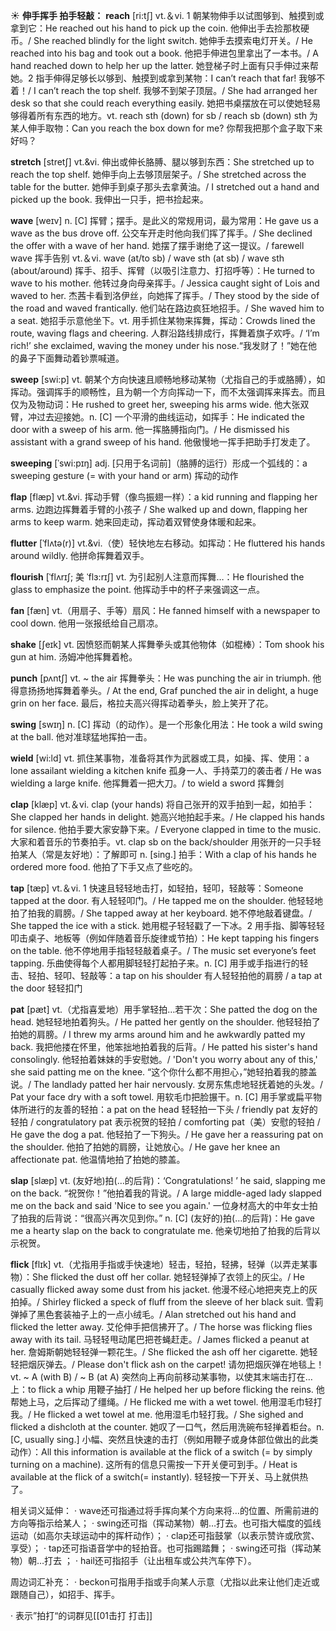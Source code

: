 ☀ <span class="category">**伸手挥手 拍手轻敲：**</span>
<span class="vocabulary">**reach**</span> [ri:tʃ] 
<span class="definition">vt.＆vi. 1 朝某物伸手以试图够到、触摸到或拿到它：</span>He reached out his hand to pick up the coin. 他伸出手去捡那枚硬币。/ She reached blindly for the light switch. 她伸手去摸索电灯开关。/ He reached into his bag and took out a book. 他把手伸进包里拿出了一本书。/ A hand reached down to help her up the latter. 她登梯子时上面有只手伸过来帮她。<span class="definition">2 指手伸得足够长以够到、触摸到或拿到某物：</span>I can’t reach that far! 我够不着！/ I can’t reach the top shelf. 我够不到架子顶层。/ She had arranged her desk so that she could reach everything easily. 她把书桌摆放在可以使她轻易够得着所有东西的地方。<span class="definition">vt. reach sth (down) for sb / reach sb (down) sth 为某人伸手取物：</span>Can you reach the box down for me? 你帮我把那个盒子取下来好吗？
           
<span class="vocabulary">**stretch**</span> [stretʃ]
<span class="definition">vt.&vi. 伸出或伸长胳膊、腿以够到东西：</span>She stretched up to reach the top shelf. 她伸手向上去够顶层架子。/ She stretched across the table for the butter. 她伸手到桌子那头去拿黄油。/ I stretched out a hand and picked up the book. 我伸出一只手，把书捡起来。

<span class="vocabulary">**wave**</span> [weɪv] 
<span class="definition">n. [C] 挥臂；摆手。是此义的常规用词，最为常用：</span>He gave us a wave as the bus drove off. 公交车开走时他向我们挥了挥手。/ She declined the offer with a wave of her hand. 她摆了摆手谢绝了这一提议。/ farewell wave 挥手告别 <span class="definition">vt.＆vi. wave (at/to sb) / wave sth (at sb) / wave sth (about/around) 挥手、招手、挥臂（以吸引注意力、打招呼等）：</span>He turned to wave to his mother. 他转过身向母亲挥手。/ Jessica caught sight of Lois and waved to her. 杰茜卡看到洛伊丝，向她挥了挥手。/ They stood by the side of the road and waved frantically. 他们站在路边疯狂地招手。/ She waved him to a seat. 她招手示意他坐下。<span class="definition">vt. 用手抓住某物来挥舞，挥动：</span>Crowds lined the route, waving flags and cheering. 人群沿路线排成行，挥舞着旗子欢呼。/ ‘I’m rich!’ she exclaimed, waving the money under his nose.“我发财了！”她在他的鼻子下面舞动着钞票喊道。

<span class="vocabulary">**sweep**</span> [swi:p] 
<span class="definition">vt. 朝某个方向快速且顺畅地移动某物（尤指自己的手或胳膊），如挥动。强调挥手的顺畅性，且为朝一个方向挥动一下，而不太强调挥来挥去。而且仅为及物动词：</span>He rushed to greet her, sweeping his arms wide. 他大张双臂，冲过去迎接她。<span class="definition">n. [C] 一个平滑的曲线运动，如挥手：</span>He indicated the door with a sweep of his arm. 他一挥胳膊指向门。/ He dismissed his assistant with a grand sweep of his hand. 他傲慢地一挥手把助手打发走了。
           
<span class="vocabulary">**sweeping**</span> [ˈswi:pɪŋ]
<span class="definition">adj. [只用于名词前]（胳膊的运行）形成一个弧线的：</span>a sweeping gesture (= with your hand or arm) 挥动的动作           

<span class="vocabulary">**flap**</span> [flæp]
<span class="definition">vt.&vi. 挥动手臂（像鸟振翅一样）：</span>a kid running and flapping her arms. 边跑边挥舞着手臂的小孩子 / She walked up and down, flapping her arms to keep warm. 她来回走动，挥动着双臂使身体暖和起来。
           
<span class="vocabulary">**flutter**</span> [ˈflʌtə(r)]
<span class="definition">vt.&vi.（使）轻快地左右移动。如挥动：</span>He fluttered his hands around wildly. 他拼命挥舞着双手。           

<span class="vocabulary">**flourish**</span> [ˈflʌrɪʃ; 美 ˈflɜ:rɪʃ]
<span class="definition">vt. 为引起别人注意而挥舞…：</span>He flourished the glass to emphasize the point. 他挥动手中的杯子来强调这一点。

<span class="vocabulary">**fan**</span> [fæn] 
<span class="definition">vt.（用扇子、手等）扇风：</span>He fanned himself with a newspaper to cool down. 他用一张报纸给自己扇凉。

<span class="vocabulary">**shake**</span> [ʃeɪk] 
<span class="definition">vt. 因愤怒而朝某人挥舞拳头或其他物体（如棍棒）：</span>Tom shook his gun at him. 汤姆冲他挥舞着枪。
           
<span class="vocabulary">**punch**</span> [pʌntʃ]
<span class="definition">vt. ~ the air 挥舞拳头：</span>He was punching the air in triumph. 他得意扬扬地挥舞着拳头。/ At the end, Graf punched the air in delight, a huge grin on her face. 最后，格拉夫高兴得挥动着拳头，脸上笑开了花。

<span class="vocabulary">**swing**</span> [swɪŋ] 
<span class="definition">n. [C] 挥动（的动作）。是一个形象化用法：</span>He took a wild swing at the ball. 他对准球猛地挥拍一击。
         
<span class="vocabulary">**wield**</span> [wi:ld]
<span class="definition">vt. 抓住某事物，准备将其作为武器或工具，如操、挥、使用：</span>a lone assailant wielding a kitchen knife 孤身一人、手持菜刀的袭击者 / He was wielding a large knife. 他挥舞着一把大刀。/ to wield a sword 挥舞剑

<span class="vocabulary">**clap**</span> [klæp] 
<span class="definition">vt.＆vi. clap (your hands) 将自己张开的双手拍到一起，如拍手：</span>She clapped her hands in delight. 她高兴地拍起手来。/ He clapped his hands for silence. 他拍手要大家安静下来。/ Everyone clapped in time to the music. 大家和着音乐的节奏拍手。<span class="definition">vt. clap sb on the back/shoulder 用张开的一只手轻拍某人（常是友好地）：</span>了解即可 <span class="definition">n. [sing.] 拍手：</span>With a clap of his hands he ordered more food. 他拍了下手又点了些吃的。

<span class="vocabulary">**tap**</span> [tæp] 
<span class="definition">vt.＆vi. 1 快速且轻轻地击打，如轻拍，轻叩，轻敲等：</span>Someone tapped at the door. 有人轻轻叩门。/ He tapped me on the shoulder. 他轻轻地拍了拍我的肩膀。/ She tapped away at her keyboard. 她不停地敲着键盘。/ She tapped the ice with a stick. 她用棍子轻轻戳了一下冰。<span class="definition">2 用手指、脚等轻轻叩击桌子、地板等（例如伴随着音乐旋律或节拍）：</span>He kept tapping his fingers on the table. 他不停地用手指轻轻敲着桌子。/ The music set everyone’s feet tapping. 乐曲使得每个人都用脚轻轻打起拍子来。<span class="definition">n. [C] 用手或手指进行的轻击、轻拍、轻叩、轻敲等：</span>a tap on his shoulder 有人轻轻拍他的肩膀 / a tap at the door 轻轻扣门 
           
<span class="vocabulary">**pat**</span> [pæt]
<span class="definition">vt.（尤指喜爱地）用手掌轻拍…若干次：</span>She patted the dog on the head. 她轻轻地拍着狗头。/ He patted her gently on the shoulder. 他轻轻拍了拍她的肩膀。/ I threw my arms around him and he awkwardly patted my back. 我把他搂在怀里，他笨拙地拍着我的后背。/ He patted his sister's hand consolingly. 他轻拍着妹妹的手安慰她。/ 'Don't you worry about any of this,' she said patting me on the knee. “这个你什么都不用担心，”她轻拍着我的膝盖说。/ The landlady patted her hair nervously. 女房东焦虑地轻抚着她的头发。/ Pat your face dry with a soft towel. 用软毛巾把脸搌干。<span class="definition">n. [C] 用手掌或扁平物体所进行的友善的轻拍：</span>a pat on the head 轻轻拍一下头 / friendly pat 友好的轻拍 / congratulatory pat 表示祝贺的轻拍 / comforting pat（美）安慰的轻拍 / He gave the dog a pat. 他轻拍了一下狗头。/ He gave her a reassuring pat on the shoulder. 他拍了拍她的肩膀，让她放心。/ He gave her knee an affectionate pat. 他温情地拍了拍她的膝盖。
           
<span class="vocabulary">**slap**</span> [slæp]
<span class="definition">vt. (友好地)拍(…的后背)：</span>‘Congratulations! ’ he said, slapping me on the back. “祝贺你！”他拍着我的背说。/ A large middle-aged lady slapped me on the back and said 'Nice to see you again.' 一位身材高大的中年女士拍了拍我的后背说：“很高兴再次见到你。” <span class="definition">n. [C] (友好的)拍(…的后背)：</span>He gave me a hearty slap on the back to congratulate me. 他亲切地拍了拍我的后背以示祝贺。

<span class="vocabulary">**flick**</span> [flɪk]
<span class="definition">vt.（尤指用手指或手快速地）轻击，轻拍，轻拂，轻弹（以弄走某事物）：</span>She flicked the dust off her collar. 她轻轻弹掉了衣领上的灰尘。/ He casually flicked away some dust from his jacket. 他漫不经心地把夹克上的灰拍掉。/ Shirley flicked a speck of fluff from the sleeve of her black suit. 雪莉弹掉了黑色套装袖子上的一点小绒毛。/ Alan stretched out his hand and flicked the letter away. 艾伦伸手把信拂开了。/ The horse was flicking flies away with its tail. 马轻轻甩动尾巴把苍蝇赶走。/ James flicked a peanut at her. 詹姆斯朝她轻轻弹一颗花生。/ She flicked the ash off her cigarette. 她轻轻把烟灰弹去。/ Please don't flick ash on the carpet! 请勿把烟灰弹在地毯上！<span class="definition">vt. ~ A (with B) / ~ B (at A) 突然向上再向前移动某事物，以使其末端击打在…上：</span>to flick a whip 用鞭子抽打 / He helped her up before flicking the reins. 他帮她上马，之后挥动了缰绳。/ He flicked me with a wet towel. 他用湿毛巾轻打我。/ He flicked a wet towel at me. 他用湿毛巾轻打我。/ She sighed and flicked a dishcloth at the counter. 她叹了一口气，然后用洗碗布轻掸着柜台。<span class="definition">n. [C, usually sing.] 小幅、突然且快速的击打（例如用鞭子或身体部位做出的此类动作）：</span>All this information is available at the flick of a switch (= by simply turning on a machine). 这所有的信息只需按一下开关便可到手。/ Heat is available at the flick of a switch(= instantly). 轻轻按一下开关、马上就供热了。
           
相关词义延伸：
· wave还可指通过将手挥向某个方向来将…的位置、所需前进的方向等指示给某人；
· swing还可指（挥动某物）朝…打去。也可指大幅度的弧线运动（如高尔夫球运动中的挥杆动作）；
· clap还可指鼓掌（以表示赞许或欣赏、享受）；
· tap还可指语音学中的轻拍音。也可指踢踏舞；
· swing还可指（挥动某物）朝…打去 ；
· hail还可指招手（让出租车或公共汽车停下）。

周边词汇补充：
· beckon可指用手指或手向某人示意（尤指以此来让他们走近或跟随自己），如招手、挥手。

· 表示”拍打“的词群见[[01击打 打击]]

